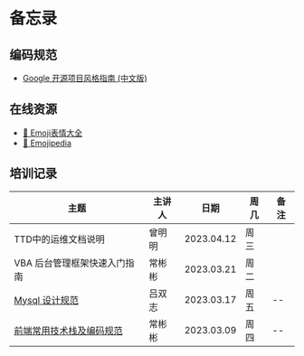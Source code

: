 # 备忘录

## 编码规范

* [Google 开源项目风格指南 (中文版)](https://zh-google-styleguide.readthedocs.io/en/latest)

## 在线资源

* [🤣 Emoji表情大全](https://emojixd.com/)
* [📙 Emojipedia](https://emojipedia.org/)

## 培训记录

| 主题 | 主讲人 | 日期 | 周几 |备注 |
| -- | -- | -- | -- | -- |
| TTD中的运维文档说明 | 曾明明 | 2023.04.12 | 周三 |  |
| VBA 后台管理框架快速入门指南 | 常彬彬 | 2023.03.21 | 周二 |  |
| <a href="/database/mysql/basic-specification.html" target="_blank">Mysql 设计规范</a> | 吕双志 | 2023.03.17 | 周五 | -- |
| <a href="/frontend/awesome.html" target="_blank">前端常用技术栈及编码规范</a> | 常彬彬 | 2023.03.09 | 周四 | -- |
